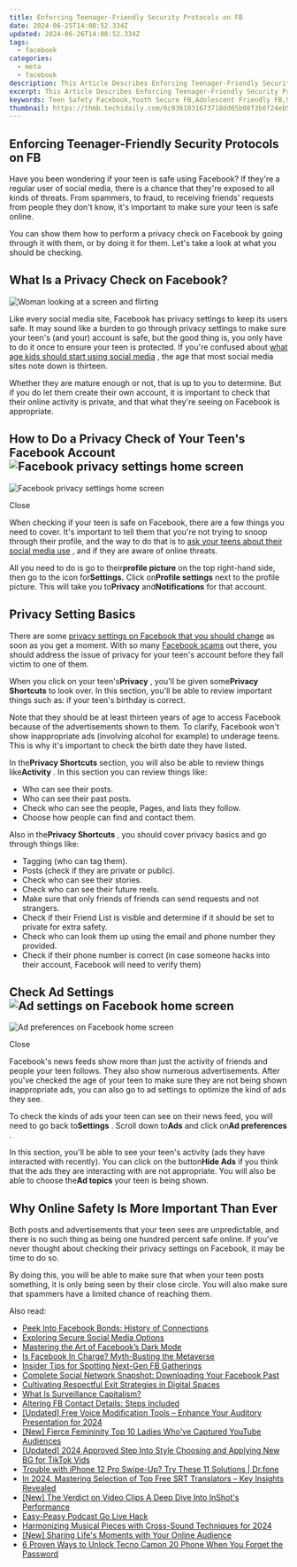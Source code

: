 ```yaml
---
title: Enforcing Teenager-Friendly Security Protocols on FB
date: 2024-06-25T14:08:52.334Z
updated: 2024-06-26T14:08:52.334Z
tags:
  - facebook
categories:
  - meta
  - facebook
description: This Article Describes Enforcing Teenager-Friendly Security Protocols on FB
excerpt: This Article Describes Enforcing Teenager-Friendly Security Protocols on FB
keywords: Teen Safety Facebook,Youth Secure FB,Adolescent Friendly FB,Safe Social Media for Teens,Protective FB Protocols,Secure Teenage FB Habits,Privacy-Focused FB Security
thumbnail: https://thmb.techidaily.com/6c0361031673718dd65b08f3b6f24eb590de40f0c8e00739939cad23b109e68b.png
---
```


## Enforcing Teenager-Friendly Security Protocols on FB

 Have you been wondering if your teen is safe using Facebook? If they're a regular user of social media, there is a chance that they're exposed to all kinds of threats. From spammers, to fraud, to receiving friends' requests from people they don't know, it's important to make sure your teen is safe online.

 You can show them how to perform a privacy check on Facebook by going through it with them, or by doing it for them. Let's take a look at what you should be checking.

## What Is a Privacy Check on Facebook?

![Woman looking at a screen and flirting](https://static1.makeuseofimages.com/wordpress/wp-content/uploads/2022/10/My-project-(30).jpg)

 Like every social media site, Facebook has privacy settings to keep its users safe. It may sound like a burden to go through privacy settings to make sure your teen's (and your) account is safe, but the good thing is, you only have to do it once to ensure your teen is protected. If you're confused about [what age kids should start using social media](https://www.makeuseof.com/what-age-should-kids-start-using-social-media/) , the age that most social media sites note down is thirteen.

 Whether they are mature enough or not, that is up to you to determine. But if you do let them create their own account, it is important to check that their online activity is private, and that what they're seeing on Facebook is appropriate.

## How to Do a Privacy Check of Your Teen's Facebook Account ![Facebook privacy settings home screen](https://static1.makeuseofimages.com/wordpress/wp-content/uploads/2022/11/315881243_876397690203581_4735515869331129459_n.jpg)

![Facebook privacy settings home screen](https://static1.makeuseofimages.com/wordpress/wp-content/uploads/2022/11/316141350_1312742282896479_4695683312913005289_n.jpg)

Close

 When checking if your teen is safe on Facebook, there are a few things you need to cover. It's important to tell them that you're not trying to snoop through their profile, and the way to do that is to [ask your teens about their social media use](https://www.makeuseof.com/things-to-ask-kids-about-social-media-use/) , and if they are aware of online threats.

 All you need to do is go to their**profile picture** on the top right-hand side, then go to the icon for**Settings.** Click on**Profile settings** next to the profile picture. This will take you to**Privacy** and**Notifications** for that account.

## Privacy Setting Basics

 There are some [privacy settings on Facebook that you should change](https://www.makeuseof.com/facebook-privacy-settings-you-should-change/) as soon as you get a moment. With so many [Facebook scams](https://www.makeuseof.com/tag/recognise-understand-anatomy-successful-facebook-scam/) out there, you should address the issue of privacy for your teen's account before they fall victim to one of them.

 When you click on your teen's**Privacy** , you'll be given some**Privacy Shortcuts** to look over. In this section, you'll be able to review important things such as: if your teen's birthday is correct.

 Note that they should be at least thirteen years of age to access Facebook because of the advertisements shown to them. To clarify, Facebook won't show inappropriate ads (involving alcohol for example) to underage teens. This is why it's important to check the birth date they have listed.

 In the**Privacy Shortcuts** section, you will also be able to review things like**Activity** . In this section you can review things like:

* Who can see their posts.
* Who can see their past posts.
* Check who can see the people, Pages, and lists they follow.
* Choose how people can find and contact them.

 Also in the**Privacy Shortcuts** , you should cover privacy basics and go through things like:

* Tagging (who can tag them).
* Posts (check if they are private or public).
* Check who can see their stories.
* Check who can see their future reels.
* Make sure that only friends of friends can send requests and not strangers.
* Check if their Friend List is visible and determine if it should be set to private for extra safety.
* Check who can look them up using the email and phone number they provided.
* Check if their phone number is correct (in case someone hacks into their account, Facebook will need to verify them)

## Check Ad Settings ![Ad settings on Facebook home screen](https://static1.makeuseofimages.com/wordpress/wp-content/uploads/2022/11/316042883_531424965553209_5566649838999979785_n.jpg)

![Ad preferences on Facebook home screen](https://static1.makeuseofimages.com/wordpress/wp-content/uploads/2022/11/316046945_638937141260407_2107848749364099732_n.jpg)

Close

 Facebook's news feeds show more than just the activity of friends and people your teen follows. They also show numerous advertisements. After you've checked the age of your teen to make sure they are not being shown inappropriate ads, you can also go to ad settings to optimize the kind of ads they see.

 To check the kinds of ads your teen can see on their news feed, you will need to go back to**Settings** . Scroll down to**Ads** and click on**Ad preferences** .

 In this section, you'll be able to see your teen's activity (ads they have interacted with recently). You can click on the button**Hide Ads** if you think that the ads they are interacting with are not appropriate. You will also be able to choose the**Ad topics** your teen is being shown.

## Why Online Safety Is More Important Than Ever

 Both posts and advertisements that your teen sees are unpredictable, and there is no such thing as being one hundred percent safe online. If you've never thought about checking their privacy settings on Facebook, it may be time to do so.

 By doing this, you will be able to make sure that when your teen posts something, it is only being seen by their close circle. You will also make sure that spammers have a limited chance of reaching them.


<ins class="adsbygoogle"
     style="display:block"
     data-ad-format="autorelaxed"
     data-ad-client="ca-pub-7571918770474297"
     data-ad-slot="1223367746"></ins>



<ins class="adsbygoogle"
     style="display:block"
     data-ad-client="ca-pub-7571918770474297"
     data-ad-slot="8358498916"
     data-ad-format="auto"
     data-full-width-responsive="true"></ins>

<span class="atpl-alsoreadstyle">Also read:</span>
<div><ul>
<li><a href="https://facebook.techidaily.com/peek-into-facebook-bonds-history-of-connections/"><u>Peek Into Facebook Bonds: History of Connections</u></a></li>
<li><a href="https://facebook.techidaily.com/exploring-secure-social-media-options/"><u>Exploring Secure Social Media Options</u></a></li>
<li><a href="https://facebook.techidaily.com/mastering-the-art-of-facebooks-dark-mode/"><u>Mastering the Art of Facebook’s Dark Mode</u></a></li>
<li><a href="https://facebook.techidaily.com/is-facebook-in-charge-myth-busting-the-metaverse/"><u>Is Facebook In Charge? Myth-Busting the Metaverse</u></a></li>
<li><a href="https://facebook.techidaily.com/insider-tips-for-spotting-next-gen-fb-gatherings/"><u>Insider Tips for Spotting Next-Gen FB Gatherings</u></a></li>
<li><a href="https://facebook.techidaily.com/complete-social-network-snapshot-downloading-your-facebook-past/"><u>Complete Social Network Snapshot: Downloading Your Facebook Past</u></a></li>
<li><a href="https://facebook.techidaily.com/cultivating-respectful-exit-strategies-in-digital-spaces/"><u>Cultivating Respectful Exit Strategies in Digital Spaces</u></a></li>
<li><a href="https://facebook.techidaily.com/what-is-surveillance-capitalism/"><u>What Is Surveillance Capitalism?</u></a></li>
<li><a href="https://facebook.techidaily.com/altering-fb-contact-details-steps-included/"><u>Altering FB Contact Details: Steps Included</u></a></li>
<li><a href="https://fox-boxes.techidaily.com/updated-free-voice-modification-tools-enhance-your-auditory-presentation-for-2024/"><u>[Updated] Free Voice Modification Tools – Enhance Your Auditory Presentation for 2024</u></a></li>
<li><a href="https://youtube-help.techidaily.com/new-fierce-femininity-top-10-ladies-whove-captured-youtube-audiences/"><u>[New] Fierce Femininity  Top 10 Ladies Who've Captured YouTube Audiences</u></a></li>
<li><a href="https://tiktok-videos.techidaily.com/updated-2024-approved-step-into-style-choosing-and-applying-new-bg-for-tiktok-vids/"><u>[Updated] 2024 Approved  Step Into Style  Choosing and Applying New BG for TikTok Vids</u></a></li>
<li><a href="https://iphone-unlock.techidaily.com/trouble-with-iphone-12-pro-swipe-up-try-these-11-solutions-drfone-by-drfone-ios/"><u>Trouble with iPhone 12 Pro Swipe-Up? Try These 11 Solutions | Dr.fone</u></a></li>
<li><a href="https://extra-skills.techidaily.com/in-2024-mastering-selection-of-top-free-srt-translators-key-insights-revealed/"><u>In 2024, Mastering Selection of Top Free SRT Translators – Key Insights Revealed</u></a></li>
<li><a href="https://some-skills.techidaily.com/new-the-verdict-on-video-clips-a-deep-dive-into-inshots-performance/"><u>[New] The Verdict on Video Clips  A Deep Dive Into InShot's Performance</u></a></li>
<li><a href="https://extra-resources.techidaily.com/easy-peasy-podcast-go-live-hack/"><u>Easy-Peasy Podcast Go Live Hack</u></a></li>
<li><a href="https://some-techniques.techidaily.com/harmonizing-musical-pieces-with-cross-sound-techniques-for-2024/"><u>Harmonizing Musical Pieces with Cross-Sound Techniques for 2024</u></a></li>
<li><a href="https://youtube-help.techidaily.com/new-sharing-lifes-moments-with-your-online-audience/"><u>[New] Sharing Life's Moments with Your Online Audience</u></a></li>
<li><a href="https://unlock-android.techidaily.com/6-proven-ways-to-unlock-tecno-camon-20-phone-when-you-forget-the-password-by-drfone-android/"><u>6 Proven Ways to Unlock Tecno Camon 20 Phone When You Forget the Password</u></a></li>
</ul></div>
